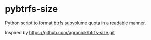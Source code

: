 # pybtrfs-size
Python script to format btrfs subvolume quota in a readable manner.

Inspired by https://github.com/agronick/btrfs-size.git
